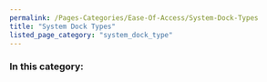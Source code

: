 ```yaml
---
permalink: /Pages-Categories/Ease-Of-Access/System-Dock-Types
title: "System Dock Types"
listed_page_category: "system_dock_type"
---
```


### In this category:
